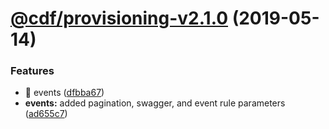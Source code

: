 # [@cdf/provisioning-v2.1.0](https://git-codecommit.us-west-2.amazonaws.com/v1/repos/cdf-core/compare/@cdf/provisioning-v2.0.0...@cdf/provisioning-v2.1.0) (2019-05-14)


### Features

* 🎸 events ([dfbba67](https://git-codecommit.us-west-2.amazonaws.com/v1/repos/cdf-core/commit/dfbba67))
* **events:** added pagination, swagger, and event rule parameters ([ad655c7](https://git-codecommit.us-west-2.amazonaws.com/v1/repos/cdf-core/commit/ad655c7))
